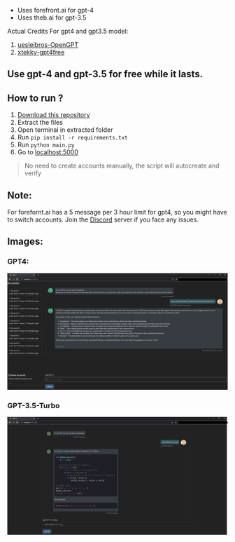 - Uses forefront.ai for gpt-4
- Uses theb.ai for gpt-3.5

Actual Credits For gpt4 and gpt3.5 model:
1. [uesleibros-OpenGPT](https://github.com/uesleibros/OpenGPT)
2. [xtekky-gpt4free](https://github.com/xtekky/gpt4free/)

## Use gpt-4 and gpt-3.5 for free while it lasts.

## How to run ?
1. [Download this repository](https://github.com/jsmsj/GPT4/archive/refs/heads/master.zip)
2. Extract the files
3. Open terminal in extracted folder
4. Run `pip install -r requirements.txt`
5. Run `python main.py`
6. Go to [localhost:5000](http://127.0.0.1:5000)

> No need to create accounts manually, the script will autocreate and verify

## Note:
For forefornt.ai has a 5 message per 3 hour limit for gpt4, so you might have to switch accounts.
Join the [Discord](https://discord.gg/bDdErNVGeW) server if you face any issues.

## Images:

### GPT4:
![](images/gpt4.png)

### GPT-3.5-Turbo
![](images/gpt3.5.png)
